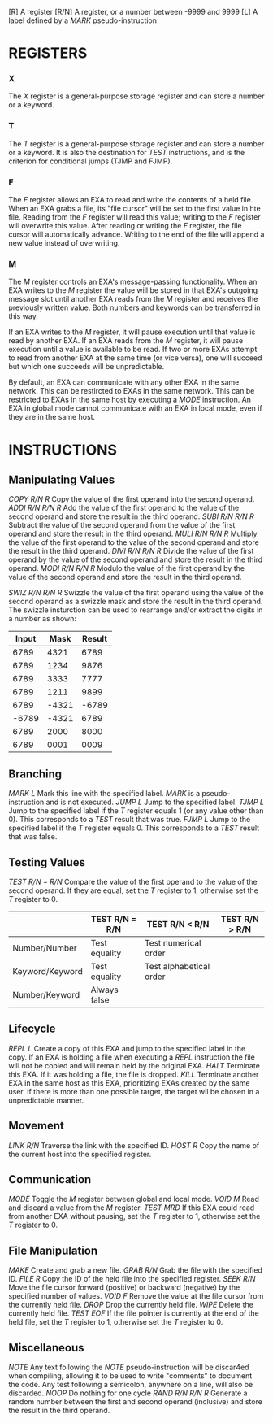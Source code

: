 [R]                 A register
[R/N]               A register, or a number between -9999 and 9999
[L]                 A label defined by a *MARK* pseudo-instruction

# REGISTERS
### X
The *X* register is a general-purpose storage register and can store a number or a keyword.
### T
The *T* register is a general-purpose storage register and can store a number or a keyword. It is also the destination for *TEST* instructions, and is the criterion for conditional jumps (TJMP and FJMP).
### F
The *F* register allows an EXA to read and write the contents of a held file. When an EXA grabs a file, its "file cursor" will be set to the first value in hte file. Reading from the *F* register will read this value; writing to the *F* register will overwrite this value. After reading or writing the *F* register, the file cursor will automatically advance. Writing to the end of the file will append a new value instead of overwriting. 
### M
The *M* register controls an EXA's message-passing functionality. When an EXA writes to the *M* register the value will be stored in that EXA's outgoing message slot until another EXA reads from the *M* register and receives the previously written value. Both numbers and keywords can be transferred in this way.

If an EXA writes to the *M* register, it will pause execution until that value is read by another EXA. If an EXA reads from the *M* register, it will pause execution until a value is available to be read. If two or more EXAs attempt to read from another EXA at the same time (or vice versa), one will succeed but which one succeeds will be unpredictable.

By default, an EXA can communicate with any other EXA in the same network. This can be restircted to EXAs in the same network. This can be restricted to EXAs in the same host by executing a *MODE* instruction. An EXA in global mode cannot communicate with an EXA in local mode, even if they are in the same host.

# INSTRUCTIONS
## Manipulating Values

*COPY R/N R*        Copy the value of the first operand into the second operand.
*ADDI R/N R/N R*    Add the value of the first operand to the value of the second operand and store the result in the third operand.
*SUBI R/N R/N R*    Subtract the value of the second operand from the value of the first operand and store the result in the third operand.
*MULI R/N R/N R*    Multiply the value of the first operand to the value of the second operand and store the result in the third operand.
*DIVI R/N R/N R*    Divide the value of the first operand by the value of the second operand and store the result in the third operand.
*MODI R/N R/N R*    Modulo the value of the first operand by the value of the second operand and store the result in the third operand.

*SWIZ R/N R/N R*    Swizzle the value of the first operand using the value of the second operand as a swizzle mask and store the result in the third operand. The swizzle insturction can be used to rearrange and/or extract the digits in a number as shown:

| Input | Mask | Result |
|-------|------|--------|
| 6789  | 4321 | 6789   |
| 6789  | 1234 | 9876   |
| 6789  | 3333 | 7777   |
| 6789  | 1211 | 9899   |
| 6789  | -4321| -6789  |
| -6789 | -4321| 6789   |
| 6789  | 2000 | 8000   |
| 6789  | 0001 | 0009   |

## Branching

*MARK L*            Mark this line with the specified label. *MARK* is a pseudo-instruction and is not executed.
*JUMP L*            Jump to the specified label.
*TJMP L*            Jump to the specified label if the *T* register equals 1 (or any value other than 0). This corresponds to a *TEST* result that was true.
*FJMP L*            Jump to the specified label if the *T* register equals 0. This corresponds to a *TEST* result that was false.

## Testing Values

*TEST R/N = R/N*    Compare the value of the first operand to the value of the second operand. If they are equal, set the *T* register to 1, otherwise set the *T* register to 0.

|                 | TEST R/N = R/N | TEST R/N < R/N | TEST R/N > R/N |
|-----------------|----------------|----------------|----------------|
| Number/Number   | Test equality  |    Test numerical order         |
| Keyword/Keyword | Test equality  |    Test alphabetical order      |
| Number/Keyword  |                 Always false                     |

## Lifecycle

*REPL L*            Create a copy of this EXA and jump to the specified label in the copy. If an EXA is holding a file when executing a *REPL* instruction the file will not be copied and will remain held by the original EXA.
*HALT*              Terminate this EXA. If it was holding a file, the file is dropped.
*KILL*              Terminate another EXA in the same host as this EXA, prioritizing EXAs created by the same user. If there is more than one possible target, the target wil be chosen in a unpredictable manner.

## Movement

*LINK R/N*          Traverse the link with the specified ID.
*HOST R*            Copy the name of the current host into the specified register.

## Communication

*MODE*              Toggle the *M* register between global and local mode.
*VOID M*            Read and discard a value from the *M* register.
*TEST MRD*          If this EXA could read from another EXA without pausing, set the *T* register to 1, otherwise set the *T* register to 0.

## File Manipulation

*MAKE*              Create and grab a new file.
*GRAB R/N*          Grab the file with the specified ID.
*FILE R*            Copy the ID of the held file into the specified register. 
*SEEK R/N*          Move the file cursor forward (positive) or backward (negative) by the specified number of values.
*VOID F*            Remove the value at the file cursor from the currently held file.
*DROP*              Drop the currently held file.
*WIPE*              Delete the currently held file.
*TEST EOF*          If the file pointer is currently at the end of the held file, set the *T* register to 1, otherwise set the *T* register to 0.

## Miscellaneous

*NOTE*              Any text following the *NOTE* pseudo-instruction will be discar4ed when compiling, allowing it to be used to write "comments" to document the code. Any test following a semicolon, anywhere on a line, will also be discarded.
*NOOP*              Do nothing for one cycle
*RAND R/N R/N R*    Generate a random number between the first and second operand (inclusive) and store the result in the third operand.

